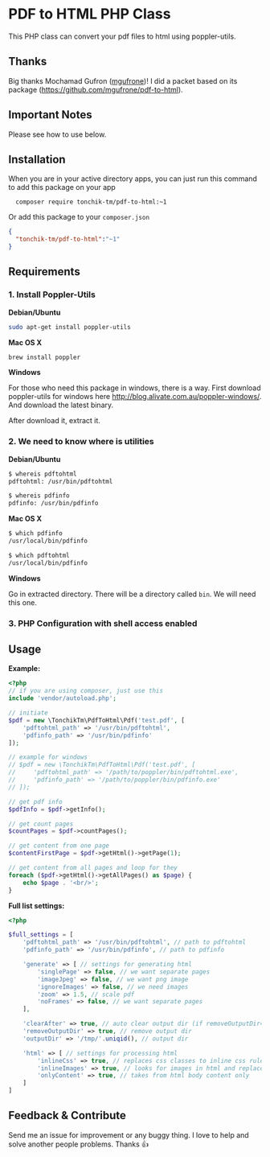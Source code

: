 # PDF to HTML PHP Class

This PHP class can convert your pdf files to html using poppler-utils.

## Thanks

Big thanks Mochamad Gufron ([mgufrone](https://github.com/mgufrone))! I did a packet based on its package (https://github.com/mgufrone/pdf-to-html).

## Important Notes

Please see how to use below.

## Installation

When you are in your active directory apps, you can just run this command to add this package on your app

```
  composer require tonchik-tm/pdf-to-html:~1
```

Or add this package to your `composer.json`

```json
{
  "tonchik-tm/pdf-to-html":"~1"
}
```

## Requirements
### 1. Install Poppler-Utils

**Debian/Ubuntu**
```bash
sudo apt-get install poppler-utils
```

**Mac OS X**
```bash
brew install poppler
```

**Windows**

For those who need this package in windows, there is a way. First download poppler-utils for windows here <http://blog.alivate.com.au/poppler-windows/>. And download the latest binary.

After download it, extract it.

### 2. We need to know where is utilities

**Debian/Ubuntu**
```bash
$ whereis pdftohtml
pdftohtml: /usr/bin/pdftohtml

$ whereis pdfinfo
pdfinfo: /usr/bin/pdfinfo
```

**Mac OS X**
```bash
$ which pdfinfo
/usr/local/bin/pdfinfo

$ which pdftohtml
/usr/local/bin/pdfinfo
```

**Windows**

Go in extracted directory. There will be a directory called `bin`. We will need this one.

### 3. PHP Configuration with shell access enabled

## Usage

**Example:**

```php
<?php
// if you are using composer, just use this
include 'vendor/autoload.php';

// initiate
$pdf = new \TonchikTm\PdfToHtml\Pdf('test.pdf', [
    'pdftohtml_path' => '/usr/bin/pdftohtml',
    'pdfinfo_path' => '/usr/bin/pdfinfo'
]);

// example for windows
// $pdf = new \TonchikTm\PdfToHtml\Pdf('test.pdf', [
//     'pdftohtml_path' => '/path/to/poppler/bin/pdftohtml.exe',
//     'pdfinfo_path' => '/path/to/poppler/bin/pdfinfo.exe'
// ]);

// get pdf info
$pdfInfo = $pdf->getInfo();

// get count pages
$countPages = $pdf->countPages();

// get content from one page
$contentFirstPage = $pdf->getHtml()->getPage(1);

// get content from all pages and loop for they
foreach ($pdf->getHtml()->getAllPages() as $page) {
    echo $page . '<br/>';
}
```

**Full list settings:**

```php
<?php

$full_settings = [
    'pdftohtml_path' => '/usr/bin/pdftohtml', // path to pdftohtml
    'pdfinfo_path' => '/usr/bin/pdfinfo', // path to pdfinfo

    'generate' => [ // settings for generating html
        'singlePage' => false, // we want separate pages
        'imageJpeg' => false, // we want png image
        'ignoreImages' => false, // we need images
        'zoom' => 1.5, // scale pdf
        'noFrames' => false, // we want separate pages
    ],

    'clearAfter' => true, // auto clear output dir (if removeOutputDir==false then output dir will remain)
    'removeOutputDir' => true, // remove output dir
    'outputDir' => '/tmp/'.uniqid(), // output dir

    'html' => [ // settings for processing html
        'inlineCss' => true, // replaces css classes to inline css rules
        'inlineImages' => true, // looks for images in html and replaces the src attribute to base64 hash
        'onlyContent' => true, // takes from html body content only
    ]
]
```

## Feedback & Contribute

Send me an issue for improvement or any buggy thing. I love to help and solve another people problems. Thanks :+1:
